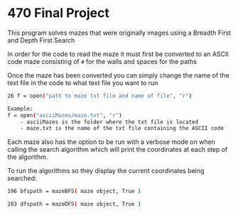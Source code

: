 # 470 Final Project

This program solves mazes that were originally images using a Breadth First and Depth First Search

In order for the code to read the maze it must first be converted to an ASCII code maze consisting of `#` for the walls and spaces for the paths

Once the maze has been converted you can simply change the name of the text file in the code to what text file you want to run

~~~bash 
26 f = open("path to maze txt file and name of file", "r")

Example:
f = open("asciiMazes/maze.txt", "r")
    - asciiMazes is the folder where the txt file is located 
    - maze.txt is the name of the txt file containing the ASCII code
~~~

Each maze also has the option to be run with a verbose mode on when calling the search algorithm which will print the coordinates at each step of the algorithm. 

To run the algorithms so they display the current coordinates being searched:
~~~ bash
196 bfspath = mazeBFS( maze object, True )

203 dfspath = mazeDFS( maze object, True )
~~~

